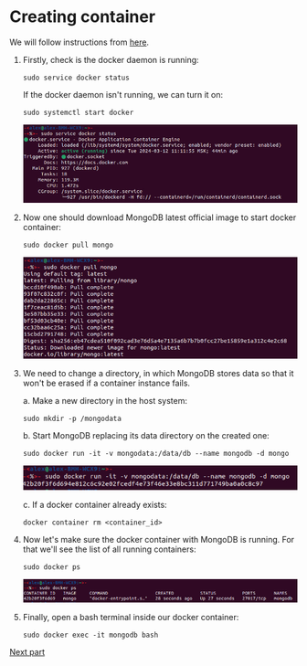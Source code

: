 # Creating container

We will follow instructions from [here](https://phoenixnap.com/kb/docker-mongodb).

1. Firstly, check is the docker daemon is running:
    ```shell
    sudo service docker status
    ```
    If the docker daemon isn't running, we can turn it on:
    ```shell
    sudo systemctl start docker
    ```
   ![Alt text](images/docker_is_running.jpg "docker daemon is running")
2. Now one should download MongoDB latest official image to start docker container:
   ```shell
   sudo docker pull mongo
   ```
   ![Alt text](images/image_download.jpg "MongoDM image was downloaded")
3. We need to change a directory, in which MongoDB stores 
data so that it won't be erased if a container instance fails. 

   a. Make a new directory in the host system:
   ```shell
   sudo mkdir -p /mongodata
   ```
   
   b. Start MongoDB replacing its data directory on the created one:
   ```shell
   sudo docker run -it -v mongodata:/data/db --name mongodb -d mongo
   ```
   ![Alt text](images/run_container.jpg "running the container")
   
   c. If a docker container already exists:
   ```shell
   docker container rm <container_id>
   ```
4. Now let's make sure the docker container with MongoDB is running. 
For that we'll see the list of all running containers:
   ```shell
   sudo docker ps
   ```
   ![Alt text](images/container_is_running.jpg "running the container")
5. Finally, open a bash terminal inside our docker container:
   ```shell
   sudo docker exec -it mongodb bash
   ```
   
[Next part](working_with_MongoDB.md)